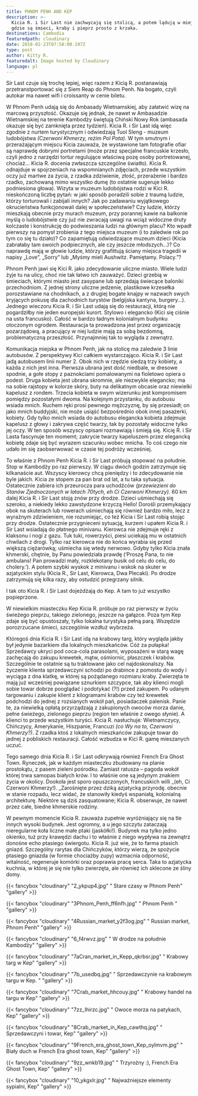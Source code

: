 ```yaml
---
title: PHNOM PENH AND KEP
description: >-
  Kicia R. i Sir Last nie zachwycają się stolicą, a potem lądują w miejscu,
  gdzie są śmieci, kraby i pieprz prosto z krzaka.
destinations: Cambodia
featuredpath: cloudinary
date: 2018-02-23T07:58:00.197Z
type: post
author: Kitty R.
featuredalt: Image hosted by Cloudinary
language: pl
---
```

Sir Last czuje się trochę lepiej, więc razem z Kicią R. postanawiają przetranstportować się z Siem Reap do Phnom Penh. Na bogato, czyli autokar ma nawet wifi i croissanty w cenie biletu.  

W Phnom Penh udają się do Ambasady Wietnamskiej, aby załatwić wizę na marcową przyszłość. Okazuje się jednak, że nawet w Ambasadzie Wietnamskiej na terenie Kambodży świętują Chiński Nowy Rok (ambasada okazuje się być zamknięta przez tydzień). Kicia R. i Sir Last idą więc zgodnie z nurtem turystycznym i odwiedzają Tuol Sleng - muzeum ludobójstwa _(Czerwoni Khmerzy, reżim Pol Pota)._ W tym smutnym i przerażającym miejscu Kicia zauważa, że wystawione tam fotografie ofiar są naprawdę dobrymi portretami (może przez specjalne francuskie krzesło, czyli jedno z narzędzi tortur regulujące właściwą pozę osoby portretowanej, chociaż… Kicia R. docenia zwłaszcza szczególne światło). Kicia R. odnajduje w spojrzeniach na wspomnianych zdjęciach, przede wszystkim oczy już martwe za życia, z rzadka zdziwienie, złość, przerażenie i bardzo rzadko, zachowaną mimo wszystko dumę (to ostatnie sugeruje lekko podniesiona głowa). Wizyta w muzeum ludobójstwa rodzi w Kici R. nieskończoną liczbę pytań: w jaki sposób poradzili sobie z traumą ludzie, którzy torturowali i zabijali innych? Jak po zadawaniu wyjątkowego okrucieństwa funkcjonowali dalej w społeczeństwie? Czy ludzie, którzy mieszkają obecnie przy murach muzeum, przy porannej kawie na balkonie myślą o ludobójstwie czy już nie zwracają uwagi na wciąż widoczne druty kolczaste i konstrukcję do podwieszania ludzi na głównym placu? Kto wpadł pierwszy na pomysł zrobienia z tego miejsca muzeum (i to zaledwie rok po tym co się tu działo)?  Co zapamiętują odwiedzające muzeum dzieci (Kicia zabrałaby tam swoich podpiecznych, ale czy jeszcze młodszych…)? Co naprawdę mają w głowie ludzie, którzy grafittują ściany miejsca tragedii w napisy „Love”,  „Sorry” lub „Myśmy mieli Aushwitz. Pamiętamy. Polacy.”? 

Phnom Penh jawi się Kici R. jako zdecydowanie uliczne miasto. Wiele ludzi żyje tu na ulicy, choć nie tak łatwo ich zauważyć. Dzieci grzebią w śmieciach, którymi miasto jest zasypane lub sprzedają świecące baloniki przechodniom. Z jednej strony uliczne jedzenie, plastikowe krzesełka porozstawiane na chodnikach, a z drugiej bogate knajpy w nazwach swych kryjących pokusę dla zachodnich turystów (belgijska kantyna, burgery…). Jednego wieczoru Kicia R. i Sir Last udają się do restauracji, którą nie pogardziłby nie jeden europejski kurort. Stylowo i elegancko (Kici się ciśnie na usta francusko). Całość w bardzo ładnym kolonialnym budynku otoczonym ogrodem.  Restauracja ta prowadzona jest przez organizację pozarządową, a pracujący w niej ludzie mają za sobą bezdomną, problematyczną przeszłość. Przynajmniej tak to wygląda z zewnątrz.

Komunikacja miejska w Phnom Penh, jak na stolicę ma zaledwie 3 linie autobusów. Z perspektywy Kici całkiem wystarczająco. Kicia R. i Sir Last jadą autobusem linii numer 2. Obok nich w rzędzie siedzą trzy kobiety, a każda z nich jest inna. Pierwsza ubrana jest dość niedbale, w dresowe spodnie, a gołe stopy z paznokciami pomalowanymi na fioletowo opiera o podest. Druga kobieta jest ubrana skromnie, ale niezwykle elegancko; ma na sobie rajstopy w kolorze skóry, buty na delikatnym obcasie oraz niewielki kapelusz z rondem. Trzecia kobieta w swym wizerunku jest kompromisem pomiędzy pozostałymi dwoma. Na kolejnym przystanku, do autobusu wsiada mnich. Ruchem ręki prosi pewnego mężczyznę, by się przesiadł; on jako mnich buddyjski, nie może usiąść bezpośrednio obok innej pasażerki, kobiety. Gdy tylko mnich wsiada do autobusu elegancka kobieta zdejmuje kapelusz z głowy i zakrywa część twarzy, tak by pozostały widoczne tylko jej oczy. W ten sposób wszyscy opisani rozmawiają i śmieją się. Kicię R. i Sir Lasta fascynuje ten momemt; zakrycie twarzy kapeluszem przez elegancką kobietę zdaje się być wyrazem szacunku wobec mnicha. To coś czego nie udało im się zaobserwować w czasie tej podróży wcześniej. 

To właśnie z Phnom Penh Kicia R. i Sir Last próbują stopować na południe. Stop w Kambodży po raz pierwszy. W ciągu dwóch godzin zatrzymuje się kilkanaście aut. Wszyscy kierowcy chcą pieniędzy i to zdecydowanie nie byle jakich. Kicia ze stopem za pan brat od lat, a tu taka sytuacja. Ostatecznie zabiera ich przeurocza para uchodźców _(przewiezieni do Stanów Zjednoczonych w latach 70tych, eh Ci Czerwoni Khmerzy)._ 60 km dalej Kicia R. i Sir Last stoją znów przy drodze. Dzieci uśmiechają się szeroko, a niekiedy lekko zawstydzone krzyczą Hello! Dorośli przemykający obok na skuterach lub rowerach uśmiechają się również bardzo miło, lecz z wyraźnym zdziwieniem, nie rozumiejąc, co też Kicia i Sir Last robią stojąc przy drodze. Ostatecznie przygnieceni sytuacją, kurzem i upałem Kicia R. i Sir Last  wsiadają do płatnego minivanu. Kierowca nie zdejmuje ręki z klaksonu i nogi z gazu. Tuk tuki, rowerzyści, piesi uciekają mu w ostatnich chwilach z drogi. Tylko raz kierowca nie do końca wyrabia się przed większą ciężarówką; uśmiecha się wtedy nerwowo.  Gdyby tylko Kicia znała khmerski, chętnie, by Panu powiedziała prawdę (‘Proszę Pana, to nie ambulans! Pan prowadzi mały, rozklekotany busik od celu do celu, do cholery.’). A potem szybki wyskok z minivanu i wskok na skuter w azjatyckim stylu (Kicia R., Sir Last, Kierowca, Dwa Plecaki). Po drodze zatrzymują się kilka razy, aby ostudzić przegrzany silnik.

 I tak oto Kicia R. i Sir Last dojeżdżają do Kep. A tam to już wszystko popieprzone. 

W niewielkim miasteczku Kep Kicia R. próbuje po raz pierwszy w życiu świeżego pieprzu, takiego zielonego, jeszcze na gałązce. Poza tym Kep zdaje się być opustoszały, tylko lokalna turystyka pełną parą. Wszędzie porozrzucane śmieci, szczególnie wzdłuż wybrzeża.

Któregoś dnia Kicia R. i Sir Last idą na krabowy targ, który wygląda jakby był jedynie bazarkiem dla lokalnych mieszkańców. Cóż za pułapka! Sprzedawcy ukryci pod coca-cola parasolami, wyposażeni w starą wagę zachęcają do zakupu krewetek, mątw, ośmiornic, płaszczek i krabów. Szczególnie te ostatnie są tu traktowane jako cel najdoskonalszy. Na życzenie klienta sprzedawczyni schodzi po drabince z pomostu do wody i wyciąga z dna klatkę, w której są pożądanego rozmiaru kraby. Zwierzęta te mają już wcześniej powiązane sznurkiem szczypce, tak aby klienci mogli sobie towar dobrze pooglądać i podotykać (?!) przed zakupem. Po udanym targowaniu i zakupie klient z kilogramami krabów czy też krewetek podchodzi do jednej z rozsianych wokół pań, posiadaczek palenisk. Panie te, za niewielką opłatą przyrządzają z zakupionych owoców morza danie, pełne świeżego, zielonego pieprzu (region ten właśnie z owego słynie). A klienci to przede wszystkim turyści. Kicia R. nasłuchuje: Wietnamczycy, Chińczycy, Amerykanie, Hiszpanie, Francuzi _(co Wy na to, Czerwoni Khmerzy?)_. Z rzadka ktoś z lokalnych mieszkańców zakupuje towar do jednej z pobliskich restauracji. Całość wzbudza w Kici R. gamę mieszanych uczuć. 

Tego samego dnia Kicia R. i Sir Last odkrywają również French Era Ghost Town. Ryneczek, jak w każdym miasteczku zbudowany na planie prostokątu, z pasem zieleni pośrodku. Zamiast ratusza – pagoda wokół której trwa samopas białych krów. I to właśnie one są jedynym znakiem życia w okolicy. Dookoła jest sporo opuszczonych, francuskich willi _(eh, Ci Czerwoni Khmerzy!). _Zarośnięte przez dziką azjatycką przyrodę. obecnie w stanie rozpadu, lecz widać, że stanowiły kiedyś wspaniałą, kolonialną architekturę. Niektóre są dziś zasquatowane; Kicia R. obserwuje, że nawet przez całe, biedne khmerskie rodziny. 

W pewnym momencie Kicia R. zauważa zupełnie wyróżniający się na tle innych wysoki budynek. Jest ogromny, a u jego szczytu zataczają nieregularne koła liczne małe ptaki (jaskółki!). Budynek ma tylko jedno okienko, tuż przy krawędzi dachu i to właśnie z niego wypływa na zewnątrz donośne echo ptasiego świergotu. Kicia R. już wie, że to farma ptasich gniazd. Szczególny rarytas dla Chińczyków, którzy wierzą, że spożycie ptasiego gniazda (w formie chociażby zupy) wzmacnia odporność, witalność, regeneruje komórki oraz poprawia pracę serca.  Taka to azjatycka kuchnia, w której je się nie tylko zwierzęta, ale również ich sklecone ze śliny domy.

{{< fancybox "cloudinary" "2_ykpup4.jpg" " Stare czasy w Phnom Penh" "gallery" >}}

{{< fancybox "cloudinary" "3Phnom_Penh_ff6nfh.jpg" " Phnom Penh " "gallery" >}}



{{< fancybox "cloudinary" "4Russian_market_y2f3og.jpg" " Russian market, Phnom Penh" "gallery" >}}

{{< fancybox "cloudinary" "6_f4rwvz.jpg" " W drodze na południe Kambodży" "gallery" >}}

{{< fancybox "cloudinary" "7aCran_market_in_Kepp_qkrbsr.jpg" " Krabowy targ w Kep" "gallery" >}}

{{< fancybox "cloudinary" "7b_usedbq.jpg" " Sprzedawczynie na krabowym targu w Kep. " "gallery" >}}

{{< fancybox "cloudinary" "7Crab_market_hhcouy.jpg" " Krabowy handel na targu w Kep" "gallery" >}}

{{< fancybox "cloudinary" "7zz_lhirzc.jpg" " Owoce morza na patykach, Kep" "gallery" >}}

{{< fancybox "cloudinary" "8Crab_market_in_Kep_cawthq.jpg" " Sprzedawczyni i towar, Kep" "gallery" >}}

{{< fancybox "cloudinary" "9French_era_ghost_town_Kep_oylmvm.jpg" " Biały duch w French Era ghost town, Kep" "gallery" >}}

{{< fancybox "cloudinary" "9zz_wnkb19.jpg" " Trzyrożny :), French Era Ghost Town, Kep" "gallery" >}}

{{< fancybox "cloudinary" "10_ykgxlr.jpg" " Najważniejsze elementy sypialni, Kep" "gallery" >}}
